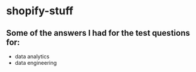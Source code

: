 # shopify-stuff

## Some of the answers I had for the test questions for:
* data analytics
* data engineering

